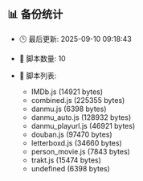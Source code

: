 ## 📊 备份统计

- 🕒 最后更新: 2025-09-10 09:18:43
- 📁 脚本数量: 10
- 📄 脚本列表:

  - IMDb.js (14921 bytes)
  - combined.js (225355 bytes)
  - danmu.js (6398 bytes)
  - danmu_auto.js (128932 bytes)
  - danmu_playurl.js (46921 bytes)
  - douban.js (97470 bytes)
  - letterboxd.js (34660 bytes)
  - person_movie.js (7843 bytes)
  - trakt.js (15474 bytes)
  - undefined (6398 bytes)
